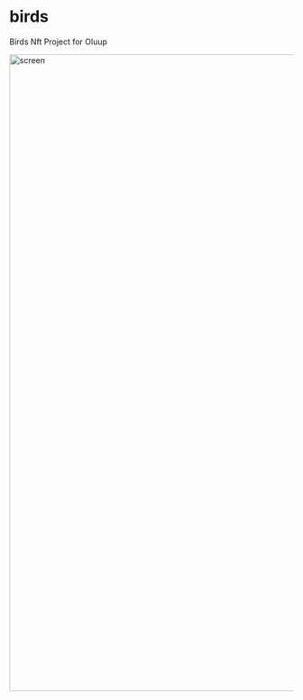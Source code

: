 # birds

Birds Nft Project for Oluup

<img width="1128" alt="screen" src="https://user-images.githubusercontent.com/1306620/149696699-508551b7-53c0-4115-b0e2-9fffcad8c5d2.png">
